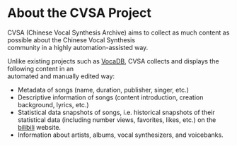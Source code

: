 # About the CVSA Project

CVSA (Chinese Vocal Synthesis Archive) aims to collect as much content as possible about the Chinese Vocal Synthesis\
community in a highly automation-assisted way.

Unlike existing projects such as [VocaDB](https://vocadb.net), CVSA collects and displays the following content in an\
automated and manually edited way:

* Metadata of songs (name, duration, publisher, singer, etc.)
* Descriptive information of songs (content introduction, creation background, lyrics, etc.)
* Statistical data snapshots of songs, i.e. historical snapshots of their statistical data (including number views, favorites, likes, etc.) on the [bilibili](https://en.wikipedia.org/wiki/Bilibili) website.
* Information about artists, albums, vocal synthesizers, and voicebanks.

